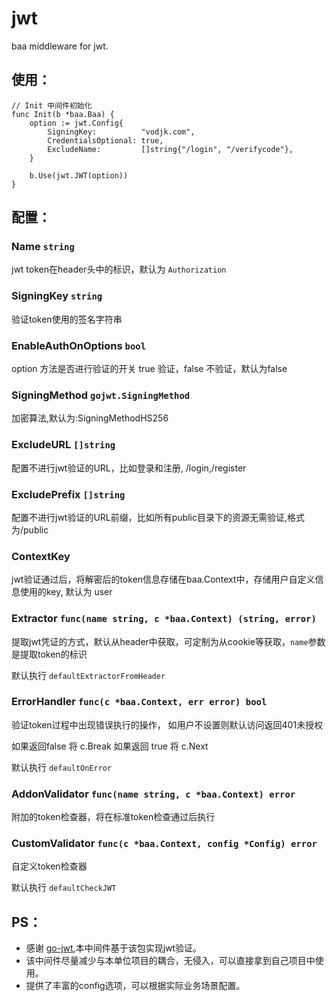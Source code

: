 # jwt
baa middleware for jwt.

## 使用：
```
// Init 中间件初始化
func Init(b *baa.Baa) {
	option := jwt.Config{
		SigningKey:          "vodjk.com",
		CredentialsOptional: true,
		ExcludeName:         []string{"/login", "/verifycode"},
	}

	b.Use(jwt.JWT(option))
}
```
## 配置：

### Name `string`

jwt token在header头中的标识，默认为 `Authorization`

### SigningKey `string`

验证token使用的签名字符串

### EnableAuthOnOptions `bool`

option 方法是否进行验证的开关 true 验证，false 不验证，默认为false

### SigningMethod `gojwt.SigningMethod`

加密算法,默认为:SigningMethodHS256

### ExcludeURL `[]string`

配置不进行jwt验证的URL，比如登录和注册, /login,/register

### ExcludePrefix `[]string`

配置不进行jwt验证的URL前缀，比如所有public目录下的资源无需验证,格式为/public

### ContextKey 

jwt验证通过后，将解密后的token信息存储在baa.Context中，存储用户自定义信息使用的key, 默认为 user

### Extractor `func(name string, c *baa.Context) (string, error)`

提取jwt凭证的方式，默认从header中获取，可定制为从cookie等获取，`name`参数是提取token的标识

默认执行 `defaultExtractorFromHeader`

### ErrorHandler `func(c *baa.Context, err error) bool`

验证token过程中出现错误执行的操作， 如用户不设置则默认访问返回401未授权

如果返回false 将 c.Break 如果返回 true 将 c.Next

默认执行 `defaultOnError`

### AddonValidator `func(name string, c *baa.Context) error`

附加的token检查器，将在标准token检查通过后执行

### CustomValidator `func(c *baa.Context, config *Config) error`

自定义token检查器

默认执行 `defaultCheckJWT`

## PS：

- 感谢 [go-jwt](https://github.com/dgrijalva/jwt-go),本中间件基于该包实现jwt验证。
- 该中间件尽量减少与本单位项目的耦合，无侵入，可以直接拿到自己项目中使用。
- 提供了丰富的config选项，可以根据实际业务场景配置。
